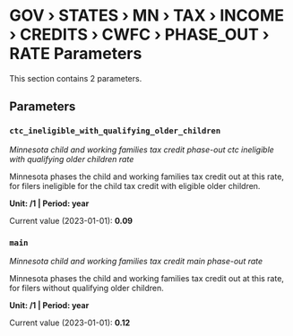 # GOV › STATES › MN › TAX › INCOME › CREDITS › CWFC › PHASE_OUT › RATE Parameters

This section contains 2 parameters.

## Parameters

### `ctc_ineligible_with_qualifying_older_children`
*Minnesota child and working families tax credit phase-out ctc ineligible with qualifying older children rate*

Minnesota phases the child and working families tax credit out at this rate, for filers ineligible for the child tax credit with eligible older children.

**Unit: /1 | Period: year**

Current value (2023-01-01): **0.09**


### `main`
*Minnesota child and working families tax credit main phase-out rate*

Minnesota phases the child and working families tax credit out at this rate, for filers without qualifying older children.

**Unit: /1 | Period: year**

Current value (2023-01-01): **0.12**

